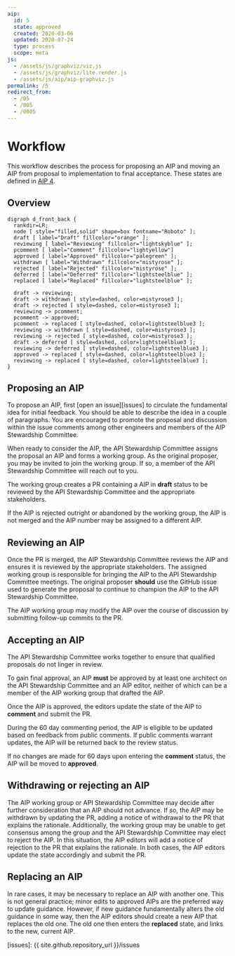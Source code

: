 ```yaml
---
aip:
  id: 5
  state: approved
  created: 2020-03-06
  updated: 2020-07-24
  type: process
  scope: meta
js:
  - /assets/js/graphviz/viz.js
  - /assets/js/graphviz/lite.render.js
  - /assets/js/aip/aip-graphviz.js
permalink: /5
redirect_from:
  - /05
  - /005
  - /0005
---
```


# Workflow

This workflow describes the process for proposing an AIP and moving
an AIP from proposal to implementation to final acceptance. These states are
defined in [AIP 4][0004].

## Overview

```graphviz
digraph d_front_back {
  rankdir=LR;
  node [ style="filled,solid" shape=box fontname="Roboto" ];
  draft [ label="Draft" fillcolor="orange" ];
  reviewing [ label="Reviewing" fillcolor="lightskyblue" ];
  pcomment [ label="Comment" fillcolor="lightyellow"]
  approved [ label="Approved" fillcolor="palegreen" ];
  withdrawn [ label="Withdrawn" fillcolor="mistyrose" ];
  rejected [ label="Rejected" fillcolor="mistyrose" ];
  deferred [ label="Deferred" fillcolor="lightsteelblue" ];
  replaced [ label="Replaced" fillcolor="lightsteelblue" ];

  draft -> reviewing;
  draft -> withdrawn [ style=dashed, color=mistyrose3 ];
  draft -> rejected [ style=dashed, color=mistyrose3 ];
  reviewing -> pcomment;
  pcomment -> approved;
  pcomment -> replaced [ style=dashed, color=lightsteelblue3 ];
  reviewing -> withdrawn [ style=dashed, color=mistyrose3 ];
  reviewing -> rejected [ style=dashed, color=mistyrose3 ];
  draft -> deferred [ style=dashed, color=lightsteelblue3 ];
  reviewing -> deferred [ style=dashed, color=lightsteelblue3 ];
  approved -> replaced [ style=dashed, color=lightsteelblue3 ];
  reviewing -> replaced [ style=dashed, color=lightsteelblue3 ];
}
```

## Proposing an AIP

To propose an AIP, first [open an issue][issues] to circulate the
fundamental idea for initial feedback. You should be able to
describe the idea in a couple of paragraphs. You are encouraged to promote the
proposal and discussion within the issue comments among other engineers and
members of the AIP Stewardship Committee.

When ready to consider the AIP, the API Stewardship Committee assigns the
proposal an AIP and forms a working group. As the original proposer, you may be
invited to join the working group. If so, a member of the API Stewardship
Committee will reach out to you.

The working group creates a PR containing a AIP in **draft** status to be
reviewed by the API Stewardship Committee and the appropriate stakeholders.

If the AIP is rejected outright or abandoned by the working group, the AIP is not merged and the AIP number may be assigned to a different AIP.

## Reviewing an AIP

Once the PR is merged, the AIP Stewardship Committee reviews the AIP and
ensures it is reviewed by the appropriate stakeholders. The assigned working
group is responsible for bringing the AIP to the API Stewardship Committee
meetings. The original proposer **should** use the GitHub issue used to generate the proposal to continue to champion the AIP to the API Stewardship Committee.

The AIP working group may modify the AIP over the course of discussion by
submitting follow-up commits to the PR.

## Accepting an AIP

The API Stewardship Committee works together to ensure that qualified
proposals do not linger in review.

To gain final approval, an AIP **must** be approved by at least one architect
on the API Stewardship Committee and an AIP editor, neither of which can be a member of the AIP working group that drafted the AIP.

Once the AIP is approved, the editors update the state of the AIP to
**comment** and submit the PR.

During the 60 day commenting period, the AIP is eligible to be updated based on feedback from public comments. If public comments warrant updates, the AIP will be returned back to the review status.

If no changes are made for 60 days upon entering the **comment** status, the AIP will be moved to **approved**.

## Withdrawing or rejecting an AIP

The AIP working group or API Stewardship Committee may decide after further
consideration that an AIP should not advance. If so, the AIP may be withdrawn by
updating the PR, adding a notice of withdrawal to the PR that explains the
rationale. Additionally, the working group may be unable to get consensus among
the group and the API Stewardship Committee may elect to reject the AIP. In
this situation, the AIP editors will add a notice of rejection to the PR that
explains the rationale. In both cases, the AIP editors update the
state accordingly and submit the PR.

## Replacing an AIP

In rare cases, it may be necessary to replace an AIP with another one. This is
not general practice; minor edits to approved AIPs are the preferred way to update guidance. However, if new guidance fundamentally alters
the old guidance in some way, then the AIP editors should create a new AIP that replaces the old one. The old one then enters the **replaced** state, and
links to the new, current AIP.

[0004]: ./0004.md
[issues]: {{ site.github.repository_url }}/issues
